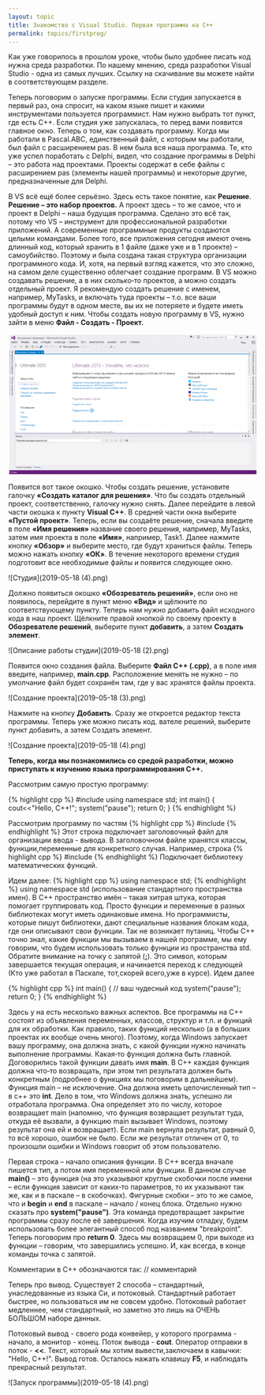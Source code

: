 ```yaml
---
layout: topic
title: Знакомство с Visual Studio. Первая программа на C++
permalink: topics/firstprog/
---
```

Как уже говорилось в прошлом уроке, чтобы было удобнее писать код нужна среда разработки. По нашему мнению, среда разработки Visual Studio - одна из самых лучших. Ссылку на скачивание вы можете найти в соответствующем разделе. 

Теперь поговорим о запуске программы. Если  студия  запускается  в  первый  раз,  она спросит, на каком языке пишет и какими инструментами пользуется программист. Нам нужно выбрать тот пункт, где есть C++. Если студия уже запускалась, то перед вами появится главное окно. Теперь о том, как создавать программу. Когда мы работали в Pascal.ABC, единственный  файл, с которым мы работали, был файл с расширением pas. В нем была вся наша программа.  Те, кто уже успел поработать с Delphi, видел, что создание программы в Delphi – это работа  над  проектами.  Проекты  содержат  в  себе  файлы  с  расширением  pas  (элементы  нашей  программы) и некоторые другие, предназначенные для Delphi.

В VS всё ещё более серьёзно. Здесь есть такое понятие, как **Решение**. **Решение – это  набор  проектов.**  А  проект  здесь  –  то  же  самое,  что  и  проект  в  Delphi  –  наша  будущая  программа.  Сделано  это  всё  так,  потому  что  VS  –  инструмент  для  профессиональной  разработки  приложений.  А  современные  программные  продукты  создаются  целыми  командами. Более того, все приложения сегодня имеют очень длинный код, который хранить  в 1 файле (даже уже и в 1 проекте) – самоубийство. Поэтому и была создана такая структура  организации программного кода. И, хотя, на первый взгляд кажется, что это сложно, на самом  деле существенно облегчает создание программ.  В  VS  можно  создавать  решение,  а  в  них  сколько‐то  проектов,  а  можно  создать  отдельный проект. Я рекомендую создать решение с именем, например, MyTasks, и включать  туда проекты – т.о. все ваши программы будут в одном месте, вы их не потеряете и будете  иметь удобный доступ к ним.  Чтобы создать новую программу в VS, нужно зайти в меню **Файл - Создать - Проект.**

![Создание программ](2019-05-18.png)

Появится  вот  такое  окошко.  Чтобы  создать  решение,  установите  галочку  **«Создать  каталог  для  решения»**.  Что  бы  создать  отдельный  проект,  соответственно,  галочку  нужно  снять.  Далее  перейдите  в  левой  части  окошка  к  пункту  **Visual  C++**.  В  средней  части  окна  выберите **«Пустой проект»**. Теперь, если вы создаёте решение, сначала введите в поле **«Имя  решения»** название своего решения, например, MyTasks, затем имя проекта в поле **«Имя»**,  например,  Task1.  Далее  нажмите  кнопку  **«Обзор»**  и  выберите  место,  где  будут  храниться  файлы. Теперь можно нажать кнопку **«ОК»**. В течение некоторого времени студия подготовит  все необходимые файлы и появится следующее окно.

![Студия](2019-05-18 (4).png)

Должно  появиться  окошко  **«Обозреватель  решений»**,  если  оно  не  появилось,  перейдите в пункт меню **«Вид»** и щёлкните по соответствующему пункту.  Теперь  нам  нужно  добавить  файл  исходного  кода  в  наш  проект.  Щёлкните  правой  кнопкой  по  своему  проекту  в  **Обозревателе  решений**,  выберите  пункт  **добавить**,  а  затем  **Создать элемент**. 

![Описание работы студии](2019-05-18 (2).png)

Появится  окно  создания  файла.  Выберите  **Файл  C++  (.cpp)**,  а  в  поле  имя  введите, 
например, **main.cpp**. Расположение менять  не нужно – по умолчание файл будет сохранён 
там, где у вас хранятся файлы проекта. 

![Создание проекта](2019-05-18 (3).png)

Нажмите на кнопку **Добавить**. Сразу же откроется редактор текста программы. Теперь  уже можно писать код. вателе  решений,  выберите  пункт  добавить,  а  затем  Создать элемент. 

![Создание проекта](2019-05-18 (4).png)

**Теперь, когда мы познакомились со средой разработки, можно приступать к изучению языка программирования C++.**

Рассмотрим самую простую программу:

{% highlight cpp %}
#include <iostream>
using namespace std; 
int main() { 
cout<<"Hello, C++!";
system("pause");
return 0; 
} 
{% endhighlight %}

Рассмотрим программу по частям
{% highlight cpp %}
#include <iostream>
{% endhighlight %}
Этот строка подключает заголовочный файл для организации ввода - вывода. В заголовочном файле хранятся классы, функции,переменные для конкретного случая. Например, строка
 {% highlight cpp %}
#include <cmath>
{% endhighlight %}
Подключает библиотеку математических функций.
 
Идем далее:
{% highlight cpp %}
using namespace std;
{% endhighlight %}
 using namespace std (использование стандартного пространства имен).  В  C++  пространство  имён  –  такая  хитрая  штука,  которая  помогает группировать  код.  Просто  функции  и  переменные  в  разных  библиотеках  могут  иметь одинаковые  имена.  Но  программисты,  которые  пишут  библиотеки,  дают  специальные названия блокам кода, где они описывают свои функции. Так не возникает путаниц. Чтобы C++ точно  знал, какие функции мы вызываем в  нашей  программе, мы ему  говорим, что  будем  использовать только функции из пространства std. Обратите внимание на точку с запятой (**;**). Это символ, которым завершается текущая операция, и начинается переход к следующей (Кто уже работал в Паскале, тот,скорей всего,уже в курсе). Идем далее

{% highlight cpp %}
int main()
{
// ваш чудесный код
system("pause");
return 0;
}
{% endhighlight %}

Здесь у на есть несколько важных аспектов. Все программы на C++ состоят из объявления переменных, классов, структур и т.п. и 
функций для их обработки. Как правило, таких функций несколько (а в больших проектах их вообще очень много). Поэтому, когда Windows запускает вашу программу, она должна знать, с  какой  функции  нужно  начинать  выполнение  программы.  Какая‐то  функция  должна  быть 
главной.  Договорились  такой  функции  давать  имя  **main**. В C++  каждая  функция  должна  что‐то  возвращать,  при  этом  тип  результата  должен  быть конкретным (подробнее о функциях мы поговорим в дальнейшем). Функция main – не исключение. Она должна иметь целочисленный тип – в c++ это  **int**.  Дело  в  том,  что  Windows  должна  знать,  успешно  ли  отработала  программа.  Она 
определяет  это  по  числу,  которое  возвращает  main  (напомню,  что  функция  возвращает результат туда, откуда её вызвали, а функцию main вызывает Windows, поэтому результат она ей и возвращает). Если main вернула результат, равный 0, то всё хорошо, ошибок не было. 
Если  же  результат  отличен  от  0,  то  произошли  ошибки  и  Windows  говорит  об  этом пользователю.

Первая  строка  –  начало  описания  функции.  В  C++  всегда  вначале пишется тип, а потом имя переменной или функции. В данном случае **main()** – это  функция (на это указывают круглые скобочки после имени – если функция зависит от каких‐то 
параметров, то их указывают так же, как и в паскале – в скобочках). Фигурные скобки – это то же самое, что и **begin** и **end** в паскале – начало / конец блока. Отдельно нужно сказать про **system("pause")**. Эта команда предотвращает закрытие программы сразу после её завершения. Когда изучим отладку, будем использовать более элегантный способ под названием "breakpoint". Теперь поговорим про **return 0**. Здесь мы возвращаем 0, при выходе из функции – говорим, что завершились успешно. И, как всегда, в конце команды точка с запятой. 

Комментарии в C++ обозначаются так: // комментарий

Теперь про вывод. Существует 2 способа – стандартный, унаследованные из языка Си, и потоковый. Стандартный работает быстрее, но пользоваться им не совсем удобно. Потоковый работает медленнее, чем стандартный, но заметно это лишь на ОЧЕНЬ БОЛЬШОМ наборе данных. 

Потоковый вывод - своего рода конвейер, у которого программа - начало, а монитор - конец. Поток вывода - **cout**. Оператор отправки в поток - **<<**. Текст, который мы хотим вывести,заключаем в кавычки: "Hello, C++!". Вывод готов. Осталось нажать клавишу **F5**, и наблюдать прекрасный результат.

![Запуск программы](2019-05-18 (4).png)
